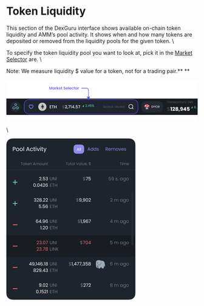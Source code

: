 # Token Liquidity



This section of the DexGuru interface shows available on-chain token liquidity and AMM’s pool activity. It shows when and how many tokens are deposited or removed from the liquidity pools for the given token. \


To specify the token liquidity pool you want to look at, pick it in the [Market Selector](https://docs.dex.guru/features/market-selector) are. \


Note: We measure liquidity $ value for a token, not for a trading pair.** **

![](<../.gitbook/assets/image (15).png>)

\


![](<../.gitbook/assets/image (13).png>)

